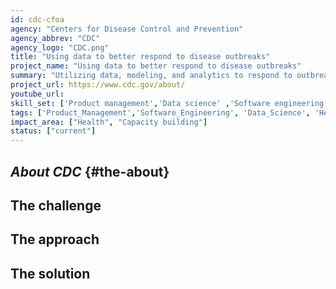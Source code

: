 ```yaml
---
id: cdc-cfoa
agency: "Centers for Disease Control and Prevention"
agency_abbrev: "CDC"
agency_logo: "CDC.png"
title: "Using data to better respond to disease outbreaks"
project_name: "Using data to better respond to disease outbreaks"
summary: "Utilizing data, modeling, and analytics to respond to outbreaks in real-time to drive effective decision-making at the Centers for Disease Control and Prevention's Center for Forecasting and Outbreak Analytics."
project_url: https://www.cdc.gov/about/
youtube_url: 
skill_set: ['Product management','Data science' ,'Software engineering']
tags: ['Product_Management','Software_Engineering', 'Data_Science', 'Health', 'Capacity_building']
impact_area: ["Health", "Capacity building"]
status: ["current"]
---
```

## *About CDC* {#the-about}

## The challenge

## The approach

## The solution 

